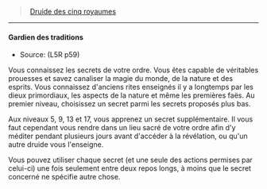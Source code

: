 ﻿---
!GenericItem
Name: Gardien des traditions
Source: (L5R p59)
Id: l5r_druid_hd.md#gardien-des-traditions
ParentLink: l5r_druid_hd.md#druide-des-cinq-royaumes
ParentName: Druide des cinq royaumes
NameLevel: 4
Attributes:
  Name: Gardien des traditions
  Markdown: >+
    #### <!--Name-->Gardien des traditions<!--/Name-->


    - Source: <!--Source-->(L5R p59)<!--/Source-->


    Vous connaissez les secrets de votre ordre. Vous êtes capable de véritables prouesses et savez canaliser la magie du monde, de la nature et des esprits. Vous connaissez d'anciens rites enseignés il y a longtemps par les dieux primordiaux, les aspects de la nature et même les premières faës. Au premier niveau, choisissez un secret parmi les secrets proposés plus bas.


    Aux niveaux 5, 9, 13 et 17, vous apprenez un secret supplémentaire. Il vous faut cependant vous rendre dans un lieu sacré de votre ordre afin d'y méditer pendant plusieurs jours avant d'accéder à la révélation, ou qu'un autre druide vous l'enseigne.


    Vous pouvez utiliser chaque secret (et une seule des actions permises par celui-ci) une fois seulement entre deux repos longs, à moins que le secret concerné ne spécifie autre chose.

  Source: (L5R p59)
AttributesDictionary: >+
  Name: Gardien des traditions

  Markdown: >+

    #### <!--Name-->Gardien des traditions<!--/Name-->





    - Source: <!--Source-->(L5R p59)<!--/Source-->





    Vous connaissez les secrets de votre ordre. Vous êtes capable de véritables prouesses et savez canaliser la magie du monde, de la nature et des esprits. Vous connaissez d'anciens rites enseignés il y a longtemps par les dieux primordiaux, les aspects de la nature et même les premières faës. Au premier niveau, choisissez un secret parmi les secrets proposés plus bas.





    Aux niveaux 5, 9, 13 et 17, vous apprenez un secret supplémentaire. Il vous faut cependant vous rendre dans un lieu sacré de votre ordre afin d'y méditer pendant plusieurs jours avant d'accéder à la révélation, ou qu'un autre druide vous l'enseigne.





    Vous pouvez utiliser chaque secret (et une seule des actions permises par celui-ci) une fois seulement entre deux repos longs, à moins que le secret concerné ne spécifie autre chose.



  Source: (L5R p59)

---
> [Druide des cinq royaumes](hd_l5r_druid.md)

---

#### Gardien des traditions

- Source: (L5R p59)

Vous connaissez les secrets de votre ordre. Vous êtes capable de véritables prouesses et savez canaliser la magie du monde, de la nature et des esprits. Vous connaissez d'anciens rites enseignés il y a longtemps par les dieux primordiaux, les aspects de la nature et même les premières faës. Au premier niveau, choisissez un secret parmi les secrets proposés plus bas.

Aux niveaux 5, 9, 13 et 17, vous apprenez un secret supplémentaire. Il vous faut cependant vous rendre dans un lieu sacré de votre ordre afin d'y méditer pendant plusieurs jours avant d'accéder à la révélation, ou qu'un autre druide vous l'enseigne.

Vous pouvez utiliser chaque secret (et une seule des actions permises par celui-ci) une fois seulement entre deux repos longs, à moins que le secret concerné ne spécifie autre chose.

